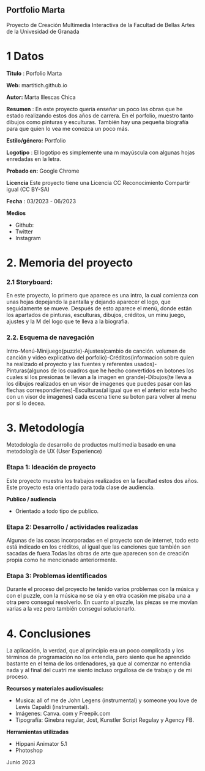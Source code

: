 ## Portfolio Marta

Proyecto de Creación Multimedia Interactiva de la  Facultad de Bellas Artes de la Univesidad de Granada



# 1 Datos 



**Titulo** : Porfolio Marta

**Web:**   martitich.github.io

**Autor:**  Marta Illescas Chica

**Resumen** : En este proyecto quería enseñar un poco las obras que he estado realizando estos dos años de carrera. En el porfolio, muestro tanto dibujos como pinturas y esculturas. También hay una pequeña biografía para que quien lo vea me conozca un poco más. 

**Estilo/género:**  Portfolio

**Logotipo** : El logotipo es simplemente una m mayúscula con algunas hojas enredadas en la letra. 

**Probado en:** Google Chrome 

**Licencia** Este proyecto tiene una Licencia CC Reconocimiento Compartir igual (CC BY-SA)

**Fecha** : 03/2023 - 06/2023

**Medios** 

- Github:
- Twitter
- Instagram




# 2. Memoria del proyecto 

### 2.1 Storyboard: 

En este proyecto, lo primero que aparece es una intro, la cual comienza con unas hojas depejando la pantalla y dejando aparecer el logo, que seguidamente se mueve. Después de esto aparece el menú, donde están los apartados de pinturas, esculturas, dibujos, créditos, un minu juego, ajustes y la M del logo que te lleva a la biografia. 



### 2.2. Esquema de navegación 


Intro-Menú-Minijuego(puzzle)-Ajustes(cambio de canción. volumen de canción y video explicativo del porfolio)-Créditos(informacion sobre quien ha realizado el proyecto y las fuentes y referentes usados)-Pinturas(algunos de los cuadros que he hecho convertidos en botones los cuales si los presionas te llevan a la imagen en grande)-Dibujos(te lleva a los dibujos realizados en un visor de imagenes que puedes pasar con las flechas correspondientes)-Esculturas(al igual que en el anterior esta hecho con un visor de imagenes) cada escena tiene su boton para volver al menu por si lo decea. 



# 3. Metodología

Metodología de desarrollo de productos multimedia basado en una metodología de UX (User Experience)



### Etapa 1: Ideación de proyecto

Este proyecto muestra los trabajos realizados en la facultad estos dos años. 
Este proyecto esta orientado para toda clase de audiencia.




**Publico / audiencia**

- Orientado a todo tipo de publico. 





### Etapa 2: Desarrollo / actividades realizadas

Algunas de las cosas incorporadas en el proyecto son de internet, todo esto está indicado en los créditos, al igual que las canciones que también son sacadas de fuera.Todas las obras de arte que aparecen son de creación propia como he mencionado anteriormente.  



### Etapa 3: Problemas identificados

Durante el proceso del proyecto he tenido varios problemas con la música y con el puzzle, con la música no se oía y en otra ocasión me pisaba una a otra pero conseguí resolverlo. En cuanto al puzzle, las piezas se me movían varias a la vez pero también conseguí solucionarlo.




# 4. Conclusiones 

La aplicación, la verdad, que al principio era un poco complicada y los términos de programación no los entendía, pero siento que he aprendido bastante en el tema de los ordenadores, ya que al comenzar no entendía nada y al final del cuatri me siento incluso orgullosa de de trabajo y de mi proceso.






**Recursos y materiales audiovisuales:**

* Musica: all of me de John Legens (instrumental) y someone you love de Lewis Capaldi (instrumental).
* Imágenes:  Canva. com y Freepik.com
* Tipografía: Ginebra regular, Jost, Kunstler Script Regulay y Agency FB. 

**Herramientas utilizadas**

- Hippani Animator 5.1
- Photoshop



Junio 2023
